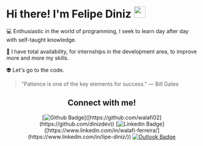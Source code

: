 <h1> Hi there! I'm Felipe Diniz <img src="https://media.giphy.com/media/hvRJCLFzcasrR4ia7z/giphy.gif" width="30px"></h1>




💻  Enthusiastic in the world of programming, I seek to learn day after day with self-taught knowledge.

🏢  I have total availability, for internships in the development area, to improve more and more my skills.

👽  Let's go to the code.

> "Patience is one of the key elements for success."
― Bill Gates


 


<div align="center">
   <h2> Connect with me! </h2>

  [![Github Badge](https://img.shields.io/badge/GitHub--000?style=social&logo=Github&logoColor=black&link=[https://github.com/walafi02](https://github.com/dinizdev))]([https://github.com/walafi02](https://github.com/dinizdev))
  [![Linkedin Badge](https://img.shields.io/badge/LinkedIn--000?style=social&logo=Linkedin&logoColor=0077B5&link=[https://www.linkedin.com/in/walafi-ferreira/](https://www.linkedin.com/in/lipe-diniz/))]([https://www.linkedin.com/in/walafi-ferreira/](https://www.linkedin.com/in/lipe-diniz/))
  [![Outlook Badge](https://img.shields.io/badge/email--000?style=social&logo=microsoft-outlook&logoColor=0078d4&link=mailto:walafif81@gmail.com)](mailto:walafif81@gmail.com)
</div>

 
</div>
